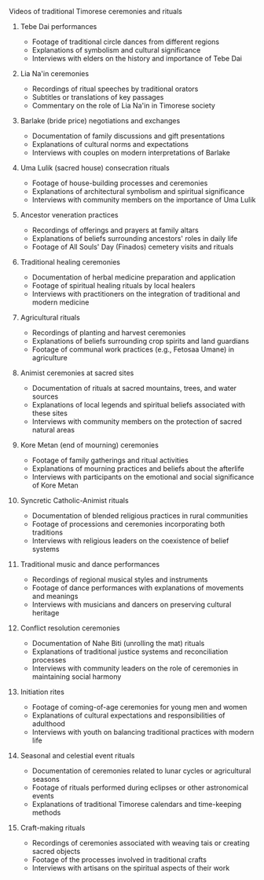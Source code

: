 Videos of traditional Timorese ceremonies and rituals

1. Tebe Dai performances
   - Footage of traditional circle dances from different regions
   - Explanations of symbolism and cultural significance
   - Interviews with elders on the history and importance of Tebe Dai

2. Lia Na'in ceremonies
   - Recordings of ritual speeches by traditional orators
   - Subtitles or translations of key passages
   - Commentary on the role of Lia Na'in in Timorese society

3. Barlake (bride price) negotiations and exchanges
   - Documentation of family discussions and gift presentations
   - Explanations of cultural norms and expectations
   - Interviews with couples on modern interpretations of Barlake

4. Uma Lulik (sacred house) consecration rituals
   - Footage of house-building processes and ceremonies
   - Explanations of architectural symbolism and spiritual significance
   - Interviews with community members on the importance of Uma Lulik

5. Ancestor veneration practices
   - Recordings of offerings and prayers at family altars
   - Explanations of beliefs surrounding ancestors' roles in daily life
   - Footage of All Souls' Day (Finados) cemetery visits and rituals

6. Traditional healing ceremonies
   - Documentation of herbal medicine preparation and application
   - Footage of spiritual healing rituals by local healers
   - Interviews with practitioners on the integration of traditional and modern medicine

7. Agricultural rituals
   - Recordings of planting and harvest ceremonies
   - Explanations of beliefs surrounding crop spirits and land guardians
   - Footage of communal work practices (e.g., Fetosaa Umane) in agriculture

8. Animist ceremonies at sacred sites
   - Documentation of rituals at sacred mountains, trees, and water sources
   - Explanations of local legends and spiritual beliefs associated with these sites
   - Interviews with community members on the protection of sacred natural areas

9. Kore Metan (end of mourning) ceremonies
   - Footage of family gatherings and ritual activities
   - Explanations of mourning practices and beliefs about the afterlife
   - Interviews with participants on the emotional and social significance of Kore Metan

10. Syncretic Catholic-Animist rituals
    - Documentation of blended religious practices in rural communities
    - Footage of processions and ceremonies incorporating both traditions
    - Interviews with religious leaders on the coexistence of belief systems

11. Traditional music and dance performances
    - Recordings of regional musical styles and instruments
    - Footage of dance performances with explanations of movements and meanings
    - Interviews with musicians and dancers on preserving cultural heritage

12. Conflict resolution ceremonies
    - Documentation of Nahe Biti (unrolling the mat) rituals
    - Explanations of traditional justice systems and reconciliation processes
    - Interviews with community leaders on the role of ceremonies in maintaining social harmony

13. Initiation rites
    - Footage of coming-of-age ceremonies for young men and women
    - Explanations of cultural expectations and responsibilities of adulthood
    - Interviews with youth on balancing traditional practices with modern life

14. Seasonal and celestial event rituals
    - Documentation of ceremonies related to lunar cycles or agricultural seasons
    - Footage of rituals performed during eclipses or other astronomical events
    - Explanations of traditional Timorese calendars and time-keeping methods

15. Craft-making rituals
    - Recordings of ceremonies associated with weaving tais or creating sacred objects
    - Footage of the processes involved in traditional crafts
    - Interviews with artisans on the spiritual aspects of their work